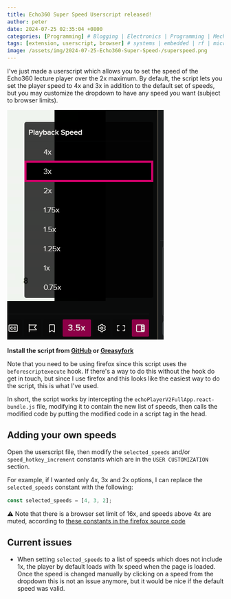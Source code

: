 ```yaml
---
title: Echo360 Super Speed Userscript released!
author: peter
date: 2024-07-25 02:35:04 +0800
categories: [Programming] # Blogging | Electronics | Programming | Mechanical | SelfHosting
tags: [extension, userscript, browser] # systems | embedded | rf | microwave | electronics | solidworks | automation | tip
image: /assets/img/2024-07-25-Echo360-Super-Speed-/superspeed.png
---
```


I've just made a userscript which allows you to set the speed of the Echo360 lecture player over the 2x maximum. By default, the script lets you set the player speed to 4x and 3x in addition to the default set of speeds, but you may customize the dropdown to have any speed you want (subject to browser limits).

![superspeed](/assets/img/2024-07-25-Echo360-Super-Speed-/superspeed.png)

**Install the script from [GitHub](https://github.com/peter-tanner/Echo360-Super-Speed/raw/master/echo360-super-speed.user.js) or [Greasyfork](https://greasyfork.org/en/scripts/501694-echo360-super-speed)**

Note that you need to be using firefox since this script uses the `beforescriptexecute` hook. If there's a way to do this without the hook do get in touch, but since I use firefox and this looks like the easiest way to do the script, this is what I've used.

In short, the script works by intercepting the `echoPlayerV2FullApp.react-bundle.js` file, modifying it to contain the new list of speeds, then calls the modified code by putting the modified code in a script tag in the head.

## Adding your own speeds

Open the userscript file, then modify the `selected_speeds` and/or `speed_hotkey_increment` constants which are in the `USER CUSTOMIZATION` section.

For example, if I wanted only 4x, 3x and 2x options, I can replace the `selected_speeds` constant with the following:

```js
const selected_speeds = [4, 3, 2];
```

⚠ Note that there is a browser set limit of 16x, and speeds above 4x are muted, according to [these constants in the firefox source code](https://searchfox.org/mozilla-central/rev/f1c881ba5603410dacbe52874053af38bd825c3b/dom/html/HTMLMediaElement.cpp#179-183)

## Current issues

- When setting `selected_speeds` to a list of speeds which does not include 1x, the player by default loads with 1x speed when the page is loaded. Once the speed is changed manually by clicking on a speed from the dropdown this is not an issue anymore, but it would be nice if the default speed was valid.
